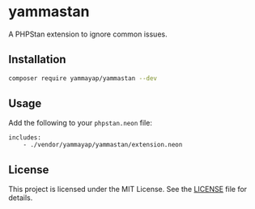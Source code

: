 # yammastan

A PHPStan extension to ignore common issues.

## Installation

```bash
composer require yammayap/yammastan --dev
```

## Usage
Add the following to your `phpstan.neon` file:

```neon
includes:
    - ./vendor/yammayap/yammastan/extension.neon
```

## License

This project is licensed under the MIT License. See the [LICENSE](LICENSE) file for details.
